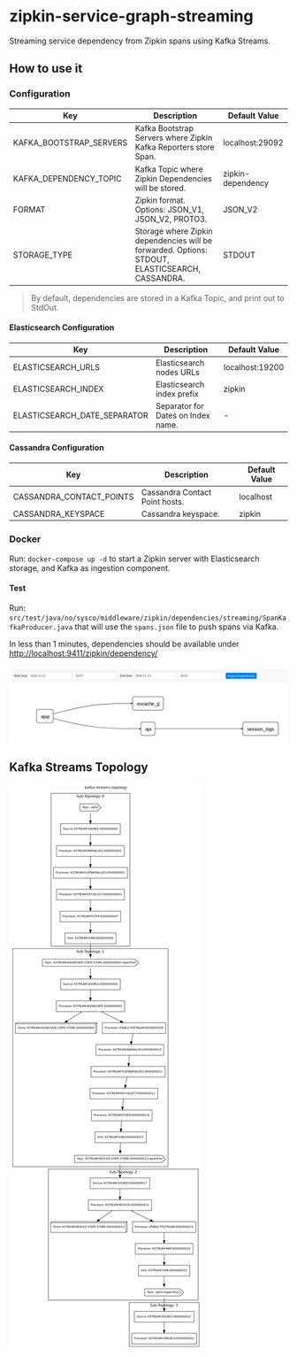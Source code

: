 # zipkin-service-graph-streaming

Streaming service dependency from Zipkin spans using Kafka Streams.

## How to use it

### Configuration

| Key                     | Description                                                                                     | Default Value     |
|-------------------------|-------------------------------------------------------------------------------------------------|-------------------|
| KAFKA_BOOTSTRAP_SERVERS | Kafka Bootstrap Servers where Zipkin Kafka Reporters store Span.                                | localhost:29092   |
| KAFKA_DEPENDENCY_TOPIC  | Kafka Topic where Zipkin Dependencies will be stored.                                           | zipkin-dependency |
| FORMAT                  | Zipkin format. Options: JSON_V1, JSON_V2, PROTO3.                                               | JSON_V2           |
| STORAGE_TYPE            | Storage where Zipkin dependencies will be forwarded. Options: STDOUT, ELASTICSEARCH, CASSANDRA. | STDOUT            |

> By default, dependencies are stored in a Kafka Topic, and print out to StdOut.

#### Elasticsearch Configuration

| Key                           | Description                         | Default Value   |
|-------------------------------|-------------------------------------|-----------------|
| ELASTICSEARCH_URLS            | Elasticsearch nodes URLs            | localhost:19200 |
| ELASTICSEARCH_INDEX           | Elasticsearch index prefix          | zipkin          |
| ELASTICSEARCH_DATE_SEPARATOR  | Separator for Dates on Index name.  | -               |

#### Cassandra Configuration

| Key                       | Description                     | Default Value |
|---------------------------|---------------------------------|---------------|
| CASSANDRA_CONTACT_POINTS  | Cassandra Contact Point hosts.  | localhost     |
| CASSANDRA_KEYSPACE        | Cassandra keyspace.             | zipkin        |

### Docker

Run: `docker-compose up -d` to start a Zipkin server with Elasticsearch storage, and Kafka as ingestion component.

#### Test

Run: `src/test/java/no/sysco/middleware/zipkin/dependencies/streaming/SpanKafkaProducer.java` that will use the `spans.json` file to push spans via Kafka.

In less than 1 minutes, dependencies should be available under  <http://localhost:9411/zipkin/dependency/>

![](./docs/dependencies.png) 

## Kafka Streams Topology

![](./docs/topology.png)